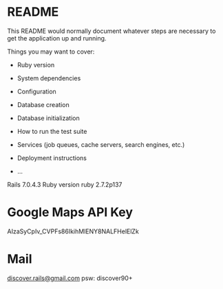 # README

This README would normally document whatever steps are necessary to get the
application up and running.

Things you may want to cover:

- Ruby version

- System dependencies

- Configuration

- Database creation

- Database initialization

- How to run the test suite

- Services (job queues, cache servers, search engines, etc.)

- Deployment instructions

- ...

Rails 7.0.4.3
Ruby version ruby 2.7.2p137

# Google Maps API Key

AIzaSyCpIv_CVPFs86IkihMlENY8NALFHelElZk

# Mail

discover.rails@gmail.com
psw: discover90+
